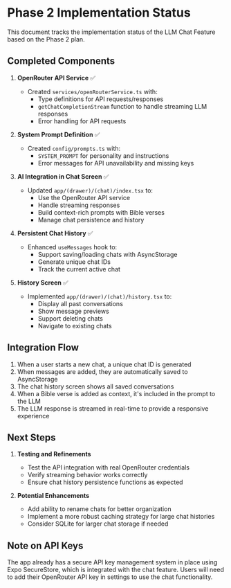 # Phase 2 Implementation Status

This document tracks the implementation status of the LLM Chat Feature based on the Phase 2 plan.

## Completed Components

1. **OpenRouter API Service** ✅
   - Created `services/openRouterService.ts` with:
     - Type definitions for API requests/responses
     - `getChatCompletionStream` function to handle streaming LLM responses
     - Error handling for API requests

2. **System Prompt Definition** ✅
   - Created `config/prompts.ts` with:
     - `SYSTEM_PROMPT` for personality and instructions
     - Error messages for API unavailability and missing keys

3. **AI Integration in Chat Screen** ✅
   - Updated `app/(drawer)/(chat)/index.tsx` to:
     - Use the OpenRouter API service
     - Handle streaming responses
     - Build context-rich prompts with Bible verses
     - Manage chat persistence and history

4. **Persistent Chat History** ✅
   - Enhanced `useMessages` hook to:
     - Support saving/loading chats with AsyncStorage
     - Generate unique chat IDs
     - Track the current active chat

5. **History Screen** ✅
   - Implemented `app/(drawer)/(chat)/history.tsx` to:
     - Display all past conversations
     - Show message previews
     - Support deleting chats
     - Navigate to existing chats

## Integration Flow

1. When a user starts a new chat, a unique chat ID is generated
2. When messages are added, they are automatically saved to AsyncStorage
3. The chat history screen shows all saved conversations
4. When a Bible verse is added as context, it's included in the prompt to the LLM
5. The LLM response is streamed in real-time to provide a responsive experience

## Next Steps

1. **Testing and Refinements**
   - Test the API integration with real OpenRouter credentials
   - Verify streaming behavior works correctly
   - Ensure chat history persistence functions as expected

2. **Potential Enhancements**
   - Add ability to rename chats for better organization
   - Implement a more robust caching strategy for large chat histories
   - Consider SQLite for larger chat storage if needed

## Note on API Keys

The app already has a secure API key management system in place using Expo SecureStore, which is integrated with the chat feature. Users will need to add their OpenRouter API key in settings to use the chat functionality. 